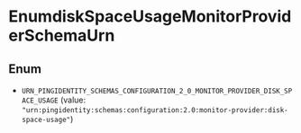 

# EnumdiskSpaceUsageMonitorProviderSchemaUrn

## Enum


* `URN_PINGIDENTITY_SCHEMAS_CONFIGURATION_2_0_MONITOR_PROVIDER_DISK_SPACE_USAGE` (value: `"urn:pingidentity:schemas:configuration:2.0:monitor-provider:disk-space-usage"`)




